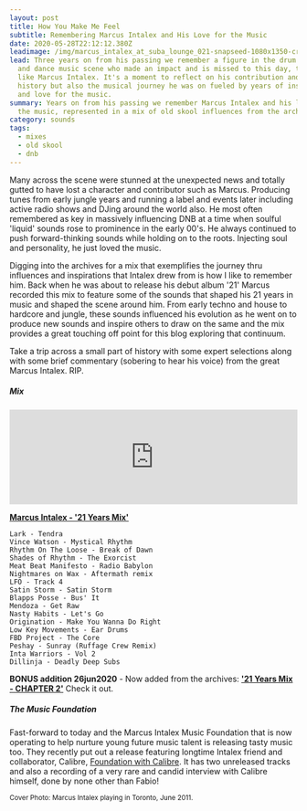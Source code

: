 ```yaml
---
layout: post
title: How You Make Me Feel
subtitle: Remembering Marcus Intalex and His Love for the Music
date: 2020-05-28T22:12:12.380Z
leadimage: /img/marcus_intalex_at_suba_lounge_021-snapseed-1080x1350-crop-continuumizm.jpg
lead: Three years on from his passing we remember a figure in the drum & bass
  and dance music scene who made an impact and is missed to this day, the one
  like Marcus Intalex. It's a moment to reflect on his contribution and place in
  history but also the musical journey he was on fueled by years of inspiration
  and love for the music.
summary: Years on from his passing we remember Marcus Intalex and his love of
  the music, represented in a mix of old skool influences from the archives.
category: sounds
tags:
  - mixes
  - old skool
  - dnb
---
```

Many across the scene were stunned at the unexpected news and totally gutted to have lost a character and contributor such as Marcus. Producing tunes from early jungle years and running a label and events later including active radio shows and DJing around the world also. He most often remembered as key in massively influencing DNB at a time when soulful 'liquid' sounds rose to prominence in the early 00's. He always continued to push forward-thinking sounds while holding on to the roots. Injecting soul and personality, he just loved the music.

Digging into the archives for a mix that exemplifies the journey thru influences and inspirations that Intalex drew from is how I like to remember him. Back when he was about to release his debut album '21' Marcus recorded this mix to feature some of the sounds that shaped his 21 years in music and shaped the scene around him. From early techno and house to hardcore and jungle, these sounds influenced his evolution as he went on to produce new sounds and inspire others to draw on the same and the mix provides a great touching off point for this blog exploring that continuum.

Take a trip across a small part of history with some expert selections along with some brief commentary (sobering to hear his voice) from the great Marcus Intalex. RIP.

##### Mix

<iframe width="100%" height="166" scrolling="no" frameborder="no" allow="autoplay" src="https://w.soundcloud.com/player/?url=https%3A//api.soundcloud.com/tracks/830672599&color=%23ff5500&auto_play=false&hide_related=false&show_comments=true&show_user=true&show_reposts=false&show_teaser=true"></iframe>

**[Marcus Intalex - '21 Years Mix'](https://soundcloud.com/continuumizm/marcus-intalex-21-years-mix?in=continuumizm/sets/marcus-intalex-21-years-mixes)**

```
Lark - Tendra 
Vince Watson - Mystical Rhythm 
Rhythm On The Loose - Break of Dawn 
Shades of Rhythm - The Exorcist 
Meat Beat Manifesto - Radio Babylon 
Nightmares on Wax - Aftermath remix 
LFO - Track 4 
Satin Storm - Satin Storm 
Blapps Posse - Bus' It 
Mendoza - Get Raw 
Nasty Habits - Let's Go 
Origination - Make You Wanna Do Right 
Low Key Movements - Ear Drums 
FBD Project - The Core 
Peshay - Sunray (Ruffage Crew Remix) 
Inta Warriors - Vol 2 
Dillinja - Deadly Deep Subs
```
**BONUS addition 26jun2020** - Now added from the archives: **['21 Years Mix - CHAPTER 2'](https://soundcloud.com/continuumizm/marcus-intalex-21-years-mix-chapter-2?in=continuumizm/sets/marcus-intalex-21-years-mixes)** Check it out.


##### The Music Foundation

Fast-forward to today and the Marcus Intalex Music Foundation that is now operating to help nurture young future music talent is releasing tasty music too. They recently put out a release featuring longtime Intalex friend and collaborator, Calibre, [Foundation with Calibre](https://marcusintalexmusicfoundation.bandcamp.com/album/foundation-with-calibre). It has two unreleased tracks and also a recording of a very rare and candid interview with Calibre himself, done by none other than Fabio!

<small class="text-secondary">Cover Photo: Marcus Intalex playing in Toronto, June 2011.</small>